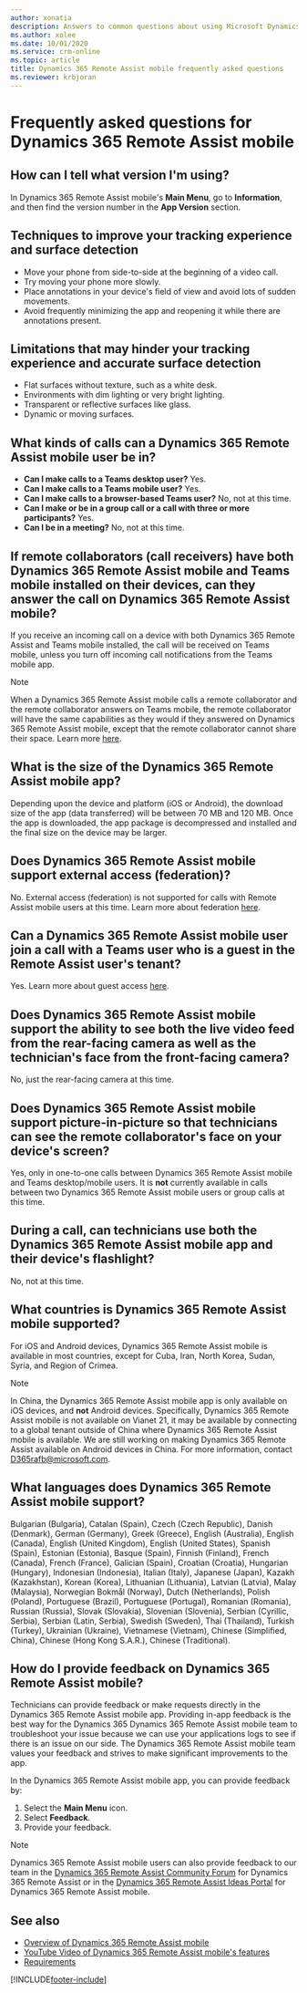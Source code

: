 ```yaml
---
author: xonatia
description: Answers to common questions about using Microsoft Dynamics 365 Remote Assist mobile.
ms.author: xolee
ms.date: 10/01/2020
ms.service: crm-online
ms.topic: article
title: Dynamics 365 Remote Assist mobile frequently asked questions
ms.reviewer: krbjoran
---
```


# Frequently asked questions for Dynamics 365 Remote Assist mobile

## How can I tell what version I'm using?

In Dynamics 365 Remote Assist mobile's **Main Menu**, go to **Information**, and then find the version number in the **App Version** section.

## Techniques to improve your tracking experience and surface detection

- Move your phone from side-to-side at the beginning of a video call.
- Try moving your phone more slowly.
- Place annotations in your device's field of view and avoid lots of sudden movements.
- Avoid frequently minimizing the app and reopening it while there are annotations present.

## Limitations that may hinder your tracking experience and accurate surface detection

- Flat surfaces without texture, such as a white desk.
- Environments with dim lighting or very bright lighting.
- Transparent or reflective surfaces like glass.
- Dynamic or moving surfaces.

## What kinds of calls can a Dynamics 365 Remote Assist mobile user be in?

- **Can I make calls to a Teams desktop user?** Yes.
- **Can I make calls to a Teams mobile user?** Yes.
- **Can I make calls to a browser-based Teams user?** No, not at this time.
- **Can I make or be in a group call or a call with three or more participants?** Yes.
- **Can I be in a meeting?** No, not at this time.

## If remote collaborators (call receivers) have both Dynamics 365 Remote Assist mobile and Teams mobile installed on their devices, can they answer the call on Dynamics 365 Remote Assist mobile? 

 If you receive an incoming call on a device with both Dynamics 365 Remote Assist and Teams mobile installed, the call will be received on Teams mobile, unless you turn off incoming call notifications from the Teams mobile app.

> [!NOTE] 
> When a Dynamics 365 Remote Assist mobile calls a remote collaborator and the remote collaborator answers on Teams mobile, the remote collaborator will have the same capabilities as they would if they answered on Dynamics 365 Remote Assist mobile, except that the remote collaborator cannot share their space. Learn more [here](https://docs.microsoft.com/dynamics365/mixed-reality/remote-assist/mobile-app/making-calls-on-remote-assist-mobile).

## What is the size of the Dynamics 365 Remote Assist mobile app?

Depending upon the device and platform (iOS or Android), the download size of the app (data transferred) will be between 70 MB and 120 MB. Once the app is downloaded, the app package is decompressed and installed and the final size on the device may be larger.

## Does Dynamics 365 Remote Assist mobile support external access (federation)? 

No. External access (federation) is not supported for calls with Remote Assist mobile users at this time. Learn more about federation [here](https://docs.microsoft.com/dynamics365/mixed-reality/remote-assist/multi-tenant-deployment).

## Can a Dynamics 365 Remote Assist mobile user join a call with a Teams user who is a guest in the Remote Assist user's tenant? 

Yes. Learn more about guest access [here](https://docs.microsoft.com/dynamics365/mixed-reality/remote-assist/multi-tenant-deployment).

## Does Dynamics 365 Remote Assist mobile support the ability to see both the live video feed from the rear-facing camera as well as the technician's face from the front-facing camera?

No, just the rear-facing camera at this time.

## Does Dynamics 365 Remote Assist mobile support picture-in-picture so that technicians can see the remote collaborator's face on your device's screen? 

Yes, only in one-to-one calls between Dynamics 365 Remote Assist mobile and Teams desktop/mobile users. It is **not** currently available in calls between two Dynamics 365 Remote Assist mobile users or group calls at this time. 

## During a call, can technicians use both the Dynamics 365 Remote Assist mobile app and their device's flashlight?

No, not at this time.

## What countries is Dynamics 365 Remote Assist mobile supported?

For iOS and Android devices, Dynamics 365 Remote Assist mobile is available in most countries, except for Cuba, Iran, North Korea, Sudan, Syria, and Region of Crimea. 

> [!Note]
> In China, the Dynamics 365 Remote Assist mobile app is only available on iOS devices, and **not** Android devices. Specifically, Dynamics 365 Remote Assist mobile is not available on Vianet 21, it may be available by connecting to a global tenant outside of China where Dynamics 365 Remote Assist mobile is available. We are still working on making Dynamics 365 Remote Assist available on Android devices in China. For more information, contact D365rafb@microsoft.com. 

## What languages does Dynamics 365 Remote Assist mobile support?

Bulgarian (Bulgaria), Catalan (Spain), Czech (Czech Republic), Danish (Denmark), German (Germany), Greek (Greece), English (Australia), English (Canada), English (United Kingdom), English (United States), Spanish (Spain), Estonian (Estonia), Basque (Spain), Finnish (Finland), French (Canada), French (France), Galician (Spain), Croatian (Croatia), Hungarian (Hungary), Indonesian (Indonesia), Italian (Italy), Japanese (Japan), Kazakh (Kazakhstan), Korean (Korea), Lithuanian (Lithuania), Latvian (Latvia), Malay (Malaysia), Norwegian Bokmål (Norway), Dutch (Netherlands), Polish (Poland), Portuguese (Brazil), Portuguese (Portugal), Romanian (Romania), Russian (Russia), Slovak (Slovakia), Slovenian (Slovenia), Serbian (Cyrillic, Serbia), Serbian (Latin, Serbia), Swedish (Sweden), Thai (Thailand), Turkish (Turkey), Ukrainian (Ukraine), Vietnamese (Vietnam), Chinese (Simplified, China), Chinese (Hong Kong S.A.R.), Chinese (Traditional).

## How do I provide feedback on Dynamics 365 Remote Assist mobile?

Technicians can provide feedback or make requests directly in the Dynamics 365 Remote Assist mobile app. Providing in-app feedback is the best way for the Dynamics 365 Dynamics 365 Remote Assist mobile team to troubleshoot your issue because we can use your applications logs to see if there is an issue on our side. The Dynamics 365 Remote Assist mobile team values your feedback and strives to make significant improvements to the app.

In the Dynamics 365 Remote Assist mobile app, you can provide feedback by:

1. Select the **Main Menu** icon.
2. Select **Feedback**.
3. Provide your feedback.

>[!Note]
> Dynamics 365 Remote Assist mobile users can also provide feedback to our team in the [Dynamics 365 Remote Assist Community Forum](https://community.dynamics.com/365/remoteassist) for Dynamics 365 Remote Assist or in the [Dynamics 365 Remote Assist Ideas Portal](https://experience.dynamics.com/ideas/categories/list/?category=81a97e52-9c54-e911-a963-000d3a4f33c1&forum=4323c621-52bc-e811-a975-000d3a1bec70) for Dynamics 365 Remote Assist mobile.

## See also

- [Overview of Dynamics 365 Remote Assist mobile](https://docs.microsoft.com/dynamics365/mixed-reality/remote-assist/mobile-app/remote-assist-mobile-overview)
- [YouTube Video of Dynamics 365 Remote Assist mobile's features](https://www.youtube.com/watch?v=DQJWsCDNpb4)
- [Requirements](../requirements.md)


[!INCLUDE[footer-include](../../includes/footer-banner.md)]